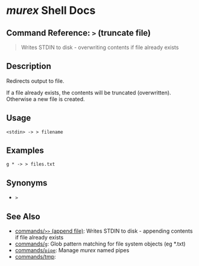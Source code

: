 # _murex_ Shell Docs

## Command Reference: `>` (truncate file)

> Writes STDIN to disk - overwriting contents if file already exists

## Description

Redirects output to file.

If a file already exists, the contents will be truncated (overwritten).
Otherwise a new file is created.

## Usage

    <stdin> -> > filename

## Examples

    g * -> > files.txt

## Synonyms

* `>`


## See Also

* [commands/`>>` (append file)](../commands/greater-than-greater-than.md):
  Writes STDIN to disk - appending contents if file already exists
* [commands/`g`](../commands/g.md):
  Glob pattern matching for file system objects (eg *.txt)
* [commands/`pipe`](../commands/pipe.md):
  Manage _murex_ named pipes
* [commands/tmp](../commands/tmp.md):
  